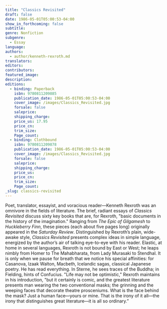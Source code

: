 ```yaml
---
title: "Classics Revisited"
draft: false
date: 1986-05-01T05:00:53-04:00
show_in_forthcoming: false
subtitle:
genre: Nonfiction
subgenre:
  - Essay
language:
authors:
  - author/kenneth-rexroth.md
translators:
editors:
contributors:
featured_image:
description:
editions:
  - binding: Paperback
    isbn: 9780811209885
    publication_date: 1986-05-01T05:00:53-04:00
    cover_image: /images/Classics_Revisited.jpg
    forsale: false
    saleprice:
    shipping_charge:
    price_us: 17.95
    price_cn:
    trim_size:
    Page_count:
  - binding: Clothbound
    isbn: 9780811209878
    publication_date: 1986-05-01T05:00:53-04:00
    cover_image: /images/Classics_Revisited.jpg
    forsale: false
    saleprice:
    shipping_charge:
    price_us:
    price_cn:
    trim_size:
    Page_count:
_slug: classics-revisited
---
```


Poet, translator, essayist, and voracious reader––Kenneth Rexroth was an omnivore in the fields of literature. The brief, radiant essays of _Classics Revisited_ discuss sixty key books that are, for Rexroth, "basic documents in the history of the imagination." Ranging from _The Epic of Gilgamesh_ to _Huckleberry Finn_, these pieces (each about five pages long) originally appeared in the _Saturday Review_. Distinguished by Rexroth’s plain, wide-awake style, _Classics Revisited_ presents complex ideas in simple language, energized by the author’s air of talking eye-to-eye with his reader. Elastic, at home in several languages, Rexroth is not bound by East or West; he leaps nimbly from Homer to The Mahabharata, from Lady Murasaki to Stendhal. It is only when we pause for breath that we notice his special affinities: for Casanova, lzaak Walton, Macbeth, Icelandic sagas, classical Japanese poetry. He has read everything. In Sterne, he sees traces of the Buddha; in Fielding, hints of Confucius. "Life may not be optimistic," Rexroth maintains in his introduction, "but it certainly is comic, and the greatest literature presents man wearing the two conventional masks; the grinning and the weeping faces that decorate theatre prosceniums. What is the face behind the mask? Just a human face––yours or mine. That is the irony of it all––the irony that distinguishes great literature––it is all so ordinary.”

